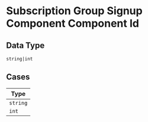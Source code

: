 
# Subscription Group Signup Component Component Id

## Data Type

`string|int`

## Cases

| Type |
|  --- |
| `string` |
| `int` |

